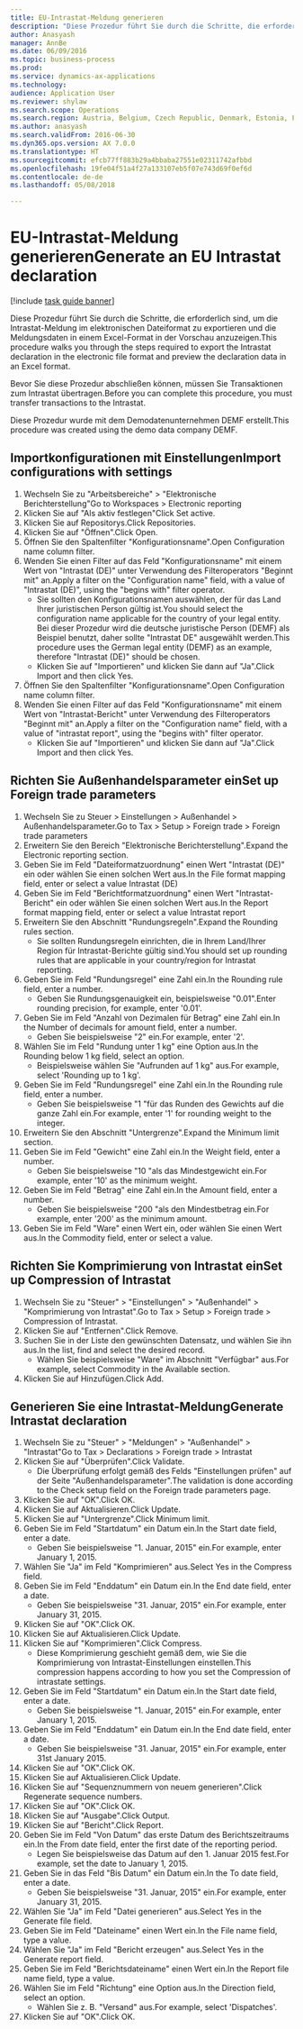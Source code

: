 ```yaml
--- 
title: EU-Intrastat-Meldung generieren
description: "Diese Prozedur führt Sie durch die Schritte, die erforderlich sind, um die Intrastat-Meldung im elektronischen Dateiformat zu exportieren und die Meldungsdaten in einem Excel-Format in der Vorschau anzuzeigen."
author: Anasyash
manager: AnnBe
ms.date: 06/09/2016
ms.topic: business-process
ms.prod: 
ms.service: dynamics-ax-applications
ms.technology: 
audience: Application User
ms.reviewer: shylaw
ms.search.scope: Operations
ms.search.region: Austria, Belgium, Czech Republic, Denmark, Estonia, Finland, France, Germany, Hungary, Ireland, Italy, Latvia, Lithuania, Netherlands, Poland, Spain, Sweden, United Kingdom
ms.author: anasyash
ms.search.validFrom: 2016-06-30
ms.dyn365.ops.version: AX 7.0.0
ms.translationtype: HT
ms.sourcegitcommit: efcb77ff883b29a4bbaba27551e02311742afbbd
ms.openlocfilehash: 19fe04f51a4f27a133107eb5f07e743d69f0ef6d
ms.contentlocale: de-de
ms.lasthandoff: 05/08/2018

---
```

# <a name="generate-an-eu-intrastat-declaration"></a><span data-ttu-id="24999-103">EU-Intrastat-Meldung generieren</span><span class="sxs-lookup"><span data-stu-id="24999-103">Generate an EU Intrastat declaration</span></span>

[!include [task guide banner](../../includes/task-guide-banner.md)]

<span data-ttu-id="24999-104">Diese Prozedur führt Sie durch die Schritte, die erforderlich sind, um die Intrastat-Meldung im elektronischen Dateiformat zu exportieren und die Meldungsdaten in einem Excel-Format in der Vorschau anzuzeigen.</span><span class="sxs-lookup"><span data-stu-id="24999-104">This procedure walks you through the steps required to export the Intrastat declaration in the electronic file format and preview the declaration data in an Excel format.</span></span> 

<span data-ttu-id="24999-105">Bevor Sie diese Prozedur abschließen können, müssen Sie Transaktionen zum Intrastat übertragen.</span><span class="sxs-lookup"><span data-stu-id="24999-105">Before you can complete this procedure, you must transfer transactions to the Intrastat.</span></span> 

<span data-ttu-id="24999-106">Diese Prozedur wurde mit dem Demodatenunternehmen DEMF erstellt.</span><span class="sxs-lookup"><span data-stu-id="24999-106">This procedure was created using the demo data company DEMF.</span></span>


## <a name="import-configurations-with-settings"></a><span data-ttu-id="24999-107">Importkonfigurationen mit Einstellungen</span><span class="sxs-lookup"><span data-stu-id="24999-107">Import configurations with settings</span></span>
1. <span data-ttu-id="24999-108">Wechseln Sie zu "Arbeitsbereiche" > "Elektronische Berichterstellung"</span><span class="sxs-lookup"><span data-stu-id="24999-108">Go to Workspaces > Electronic reporting</span></span>
2. <span data-ttu-id="24999-109">Klicken Sie auf "Als aktiv festlegen"</span><span class="sxs-lookup"><span data-stu-id="24999-109">Click Set active.</span></span>
3. <span data-ttu-id="24999-110">Klicken Sie auf Repositorys.</span><span class="sxs-lookup"><span data-stu-id="24999-110">Click Repositories.</span></span>
4. <span data-ttu-id="24999-111">Klicken Sie auf "Öffnen".</span><span class="sxs-lookup"><span data-stu-id="24999-111">Click Open.</span></span>
5. <span data-ttu-id="24999-112">Öffnen Sie den Spaltenfilter "Konfigurationsname".</span><span class="sxs-lookup"><span data-stu-id="24999-112">Open Configuration name column filter.</span></span>
6. <span data-ttu-id="24999-113">Wenden Sie einen Filter auf das Feld "Konfigurationsname" mit einem Wert von "Intrastat (DE)" unter Verwendung des Filteroperators "Beginnt mit" an.</span><span class="sxs-lookup"><span data-stu-id="24999-113">Apply a filter on the "Configuration name" field, with a value of "Intrastat (DE)", using the "begins with" filter operator.</span></span>
    * <span data-ttu-id="24999-114">Sie sollten den Konfigurationsnamen auswählen, der für das Land Ihrer juristischen Person gültig ist.</span><span class="sxs-lookup"><span data-stu-id="24999-114">You should select the configuration name applicable for the country of your legal entity.</span></span> <span data-ttu-id="24999-115">Bei dieser Prozedur wird die deutsche juristische Person (DEMF) als Beispiel benutzt, daher sollte "Intrastat DE" ausgewählt werden.</span><span class="sxs-lookup"><span data-stu-id="24999-115">This procedure uses the German legal entity (DEMF) as an example, therefore "Intrastat (DE)" should be chosen.</span></span>  
    * <span data-ttu-id="24999-116">Klicken Sie auf "Importieren" und klicken Sie dann auf "Ja".</span><span class="sxs-lookup"><span data-stu-id="24999-116">Click Import and then click Yes.</span></span>  
7. <span data-ttu-id="24999-117">Öffnen Sie den Spaltenfilter "Konfigurationsname".</span><span class="sxs-lookup"><span data-stu-id="24999-117">Open Configuration name column filter.</span></span>
8. <span data-ttu-id="24999-118">Wenden Sie einen Filter auf das Feld "Konfigurationsname" mit einem Wert von "Intrastat-Bericht" unter Verwendung des Filteroperators "Beginnt mit" an.</span><span class="sxs-lookup"><span data-stu-id="24999-118">Apply a filter on the "Configuration name" field, with a value of "intrastat report", using the "begins with" filter operator.</span></span>
    * <span data-ttu-id="24999-119">Klicken Sie auf "Importieren" und klicken Sie dann auf "Ja".</span><span class="sxs-lookup"><span data-stu-id="24999-119">Click Import and then click Yes.</span></span>  

## <a name="set-up-foreign-trade-parameters"></a><span data-ttu-id="24999-120">Richten Sie Außenhandelsparameter ein</span><span class="sxs-lookup"><span data-stu-id="24999-120">Set up Foreign trade parameters</span></span>
1. <span data-ttu-id="24999-121">Wechseln Sie zu Steuer > Einstellungen > Außenhandel > Außenhandelsparameter.</span><span class="sxs-lookup"><span data-stu-id="24999-121">Go to Tax > Setup > Foreign trade > Foreign trade parameters</span></span>
2. <span data-ttu-id="24999-122">Erweitern Sie den Bereich "Elektronische Berichterstellung".</span><span class="sxs-lookup"><span data-stu-id="24999-122">Expand the Electronic reporting section.</span></span>
3. <span data-ttu-id="24999-123">Geben Sie im Feld "Dateiformatzuordnung" einen Wert "Intrastat (DE)" ein oder wählen Sie einen solchen Wert aus.</span><span class="sxs-lookup"><span data-stu-id="24999-123">In the File format mapping field, enter or select a value Intrastat (DE)</span></span>
4. <span data-ttu-id="24999-124">Geben Sie im Feld "Berichtformatzuordnung" einen Wert "Intrastat-Bericht" ein oder wählen Sie einen solchen Wert aus.</span><span class="sxs-lookup"><span data-stu-id="24999-124">In the Report format mapping field, enter or select a value Intrastat report</span></span>
5. <span data-ttu-id="24999-125">Erweitern Sie den Abschnitt "Rundungsregeln".</span><span class="sxs-lookup"><span data-stu-id="24999-125">Expand the Rounding rules section.</span></span>
    * <span data-ttu-id="24999-126">Sie sollten Rundungsregeln einrichten, die in Ihrem Land/Ihrer Region für Intrastat-Berichte gültig sind.</span><span class="sxs-lookup"><span data-stu-id="24999-126">You should set up rounding rules that are applicable in your country/region for Intrastat reporting.</span></span>  
6. <span data-ttu-id="24999-127">Geben Sie im Feld "Rundungsregel" eine Zahl ein.</span><span class="sxs-lookup"><span data-stu-id="24999-127">In the Rounding rule field, enter a number.</span></span>
    * <span data-ttu-id="24999-128">Geben Sie Rundungsgenauigkeit ein, beispielsweise "0.01".</span><span class="sxs-lookup"><span data-stu-id="24999-128">Enter rounding precision, for example, enter '0.01'.</span></span>  
7. <span data-ttu-id="24999-129">Geben Sie im Feld "Anzahl von Dezimalen für Betrag" eine Zahl ein.</span><span class="sxs-lookup"><span data-stu-id="24999-129">In the Number of decimals for amount field, enter a number.</span></span>
    * <span data-ttu-id="24999-130">Geben Sie beispielsweise "2" ein.</span><span class="sxs-lookup"><span data-stu-id="24999-130">For example, enter '2'.</span></span>  
8. <span data-ttu-id="24999-131">Wählen Sie im Feld "Rundung unter 1 kg" eine Option aus.</span><span class="sxs-lookup"><span data-stu-id="24999-131">In the Rounding below 1 kg field, select an option.</span></span>
    * <span data-ttu-id="24999-132">Beispielsweise wählen Sie "Aufrunden auf 1 kg" aus.</span><span class="sxs-lookup"><span data-stu-id="24999-132">For example, select 'Rounding up to 1 kg'.</span></span>  
9. <span data-ttu-id="24999-133">Geben Sie im Feld "Rundungsregel" eine Zahl ein.</span><span class="sxs-lookup"><span data-stu-id="24999-133">In the Rounding rule field, enter a number.</span></span>
    * <span data-ttu-id="24999-134">Geben Sie beispielsweise "1 "für das Runden des Gewichts auf die ganze Zahl ein.</span><span class="sxs-lookup"><span data-stu-id="24999-134">For example, enter '1' for rounding weight to the integer.</span></span>  
10. <span data-ttu-id="24999-135">Erweitern Sie den Abschnitt "Untergrenze".</span><span class="sxs-lookup"><span data-stu-id="24999-135">Expand the Minimum limit section.</span></span>
11. <span data-ttu-id="24999-136">Geben Sie im Feld "Gewicht" eine Zahl ein.</span><span class="sxs-lookup"><span data-stu-id="24999-136">In the Weight field, enter a number.</span></span>
    * <span data-ttu-id="24999-137">Geben Sie beispielsweise "10 "als das Mindestgewicht ein.</span><span class="sxs-lookup"><span data-stu-id="24999-137">For example, enter '10' as the minimum weight.</span></span>  
12. <span data-ttu-id="24999-138">Geben Sie im Feld "Betrag" eine Zahl ein.</span><span class="sxs-lookup"><span data-stu-id="24999-138">In the Amount field, enter a number.</span></span>
    * <span data-ttu-id="24999-139">Geben Sie beispielsweise "200 "als den Mindestbetrag ein.</span><span class="sxs-lookup"><span data-stu-id="24999-139">For example, enter '200' as the minimum amount.</span></span>  
13. <span data-ttu-id="24999-140">Geben Sie im Feld "Ware" einen Wert ein, oder wählen Sie einen Wert aus.</span><span class="sxs-lookup"><span data-stu-id="24999-140">In the Commodity field, enter or select a value.</span></span>

## <a name="set-up-compression-of-intrastat"></a><span data-ttu-id="24999-141">Richten Sie Komprimierung von Intrastat ein</span><span class="sxs-lookup"><span data-stu-id="24999-141">Set up Compression of Intrastat</span></span>
1. <span data-ttu-id="24999-142">Wechseln Sie zu "Steuer" > "Einstellungen" > "Außenhandel" > "Komprimierung von Intrastat".</span><span class="sxs-lookup"><span data-stu-id="24999-142">Go to Tax > Setup > Foreign trade > Compression of Intrastat.</span></span>
2. <span data-ttu-id="24999-143">Klicken Sie auf "Entfernen".</span><span class="sxs-lookup"><span data-stu-id="24999-143">Click Remove.</span></span>
3. <span data-ttu-id="24999-144">Suchen Sie in der Liste den gewünschten Datensatz, und wählen Sie ihn aus.</span><span class="sxs-lookup"><span data-stu-id="24999-144">In the list, find and select the desired record.</span></span>
    * <span data-ttu-id="24999-145">Wählen Sie beispielsweise "Ware" im Abschnitt "Verfügbar" aus.</span><span class="sxs-lookup"><span data-stu-id="24999-145">For example, select Commodity in the Available section.</span></span>  
4. <span data-ttu-id="24999-146">Klicken Sie auf Hinzufügen.</span><span class="sxs-lookup"><span data-stu-id="24999-146">Click Add.</span></span>

## <a name="generate-intrastat-declaration"></a><span data-ttu-id="24999-147">Generieren Sie eine Intrastat-Meldung</span><span class="sxs-lookup"><span data-stu-id="24999-147">Generate Intrastat declaration</span></span>
1. <span data-ttu-id="24999-148">Wechseln Sie zu "Steuer" > "Meldungen" > "Außenhandel" > "Intrastat"</span><span class="sxs-lookup"><span data-stu-id="24999-148">Go to Tax > Declarations > Foreign trade > Intrastat</span></span>
2. <span data-ttu-id="24999-149">Klicken Sie auf "Überprüfen".</span><span class="sxs-lookup"><span data-stu-id="24999-149">Click Validate.</span></span>
    * <span data-ttu-id="24999-150">Die Überprüfung erfolgt gemäß des Felds "Einstellungen prüfen" auf der Seite "Außenhandelsparameter".</span><span class="sxs-lookup"><span data-stu-id="24999-150">The validation is done according to the Check setup field on the Foreign trade parameters page.</span></span>  
3. <span data-ttu-id="24999-151">Klicken Sie auf "OK".</span><span class="sxs-lookup"><span data-stu-id="24999-151">Click OK.</span></span>
4. <span data-ttu-id="24999-152">Klicken Sie auf Aktualisieren.</span><span class="sxs-lookup"><span data-stu-id="24999-152">Click Update.</span></span>
5. <span data-ttu-id="24999-153">Klicken Sie auf "Untergrenze".</span><span class="sxs-lookup"><span data-stu-id="24999-153">Click Minimum limit.</span></span>
6. <span data-ttu-id="24999-154">Geben Sie im Feld "Startdatum" ein Datum ein.</span><span class="sxs-lookup"><span data-stu-id="24999-154">In the Start date field, enter a date.</span></span>
    * <span data-ttu-id="24999-155">Geben Sie beispielsweise "1. Januar, 2015" ein.</span><span class="sxs-lookup"><span data-stu-id="24999-155">For example, enter January 1, 2015.</span></span>  
7. <span data-ttu-id="24999-156">Wählen Sie "Ja" im Feld "Komprimieren" aus.</span><span class="sxs-lookup"><span data-stu-id="24999-156">Select Yes in the Compress field.</span></span>
8. <span data-ttu-id="24999-157">Geben Sie im Feld "Enddatum" ein Datum ein.</span><span class="sxs-lookup"><span data-stu-id="24999-157">In the End date field, enter a date.</span></span>
    * <span data-ttu-id="24999-158">Geben Sie beispielsweise "31. Januar, 2015" ein.</span><span class="sxs-lookup"><span data-stu-id="24999-158">For example, enter January 31, 2015.</span></span>  
9. <span data-ttu-id="24999-159">Klicken Sie auf "OK".</span><span class="sxs-lookup"><span data-stu-id="24999-159">Click OK.</span></span>
10. <span data-ttu-id="24999-160">Klicken Sie auf Aktualisieren.</span><span class="sxs-lookup"><span data-stu-id="24999-160">Click Update.</span></span>
11. <span data-ttu-id="24999-161">Klicken Sie auf "Komprimieren".</span><span class="sxs-lookup"><span data-stu-id="24999-161">Click Compress.</span></span>
    * <span data-ttu-id="24999-162">Diese Komprimierung geschieht gemäß dem, wie Sie die Komprimierung von Intrastat-Einstellungen einstellen.</span><span class="sxs-lookup"><span data-stu-id="24999-162">This compression happens according to how you set the Compression of intrastate settings.</span></span>  
12. <span data-ttu-id="24999-163">Geben Sie im Feld "Startdatum" ein Datum ein.</span><span class="sxs-lookup"><span data-stu-id="24999-163">In the Start date field, enter a date.</span></span>
    * <span data-ttu-id="24999-164">Geben Sie beispielsweise "1. Januar, 2015" ein.</span><span class="sxs-lookup"><span data-stu-id="24999-164">For example, enter January 1, 2015.</span></span>  
13. <span data-ttu-id="24999-165">Geben Sie im Feld "Enddatum" ein Datum ein.</span><span class="sxs-lookup"><span data-stu-id="24999-165">In the End date field, enter a date.</span></span>
    * <span data-ttu-id="24999-166">Geben Sie beispielsweise "31. Januar, 2015" ein.</span><span class="sxs-lookup"><span data-stu-id="24999-166">For example, enter 31st January 2015.</span></span>  
14. <span data-ttu-id="24999-167">Klicken Sie auf "OK".</span><span class="sxs-lookup"><span data-stu-id="24999-167">Click OK.</span></span>
15. <span data-ttu-id="24999-168">Klicken Sie auf Aktualisieren.</span><span class="sxs-lookup"><span data-stu-id="24999-168">Click Update.</span></span>
16. <span data-ttu-id="24999-169">Klicken Sie auf "Sequenznummern von neuem generieren".</span><span class="sxs-lookup"><span data-stu-id="24999-169">Click Regenerate sequence numbers.</span></span>
17. <span data-ttu-id="24999-170">Klicken Sie auf "OK".</span><span class="sxs-lookup"><span data-stu-id="24999-170">Click OK.</span></span>
18. <span data-ttu-id="24999-171">Klicken Sie auf "Ausgabe".</span><span class="sxs-lookup"><span data-stu-id="24999-171">Click Output.</span></span>
19. <span data-ttu-id="24999-172">Klicken Sie auf "Bericht".</span><span class="sxs-lookup"><span data-stu-id="24999-172">Click Report.</span></span>
20. <span data-ttu-id="24999-173">Geben Sie im Feld "Von Datum" das erste Datum des Berichtszeitraums ein.</span><span class="sxs-lookup"><span data-stu-id="24999-173">In the From date field, enter the first date of the reporting period.</span></span>
    * <span data-ttu-id="24999-174">Legen Sie beispielsweise das Datum auf den 1. Januar 2015 fest.</span><span class="sxs-lookup"><span data-stu-id="24999-174">For example, set the date to January 1, 2015.</span></span>  
21. <span data-ttu-id="24999-175">Geben Sie in das Feld "Bis Datum" ein Datum ein.</span><span class="sxs-lookup"><span data-stu-id="24999-175">In the To date field, enter a date.</span></span>
    * <span data-ttu-id="24999-176">Geben Sie beispielsweise "31. Januar, 2015" ein.</span><span class="sxs-lookup"><span data-stu-id="24999-176">For example, enter January 31, 2015.</span></span>  
22. <span data-ttu-id="24999-177">Wählen Sie "Ja" im Feld "Datei generieren" aus.</span><span class="sxs-lookup"><span data-stu-id="24999-177">Select Yes in the Generate file field.</span></span>
23. <span data-ttu-id="24999-178">Geben Sie im Feld "Dateiname" einen Wert ein.</span><span class="sxs-lookup"><span data-stu-id="24999-178">In the File name field, type a value.</span></span>
24. <span data-ttu-id="24999-179">Wählen Sie "Ja" im Feld "Bericht erzeugen" aus.</span><span class="sxs-lookup"><span data-stu-id="24999-179">Select Yes in the Generate report field.</span></span>
25. <span data-ttu-id="24999-180">Geben Sie im Feld "Berichtsdateiname" einen Wert ein.</span><span class="sxs-lookup"><span data-stu-id="24999-180">In the Report file name field, type a value.</span></span>
26. <span data-ttu-id="24999-181">Wählen Sie im Feld "Richtung" eine Option aus.</span><span class="sxs-lookup"><span data-stu-id="24999-181">In the Direction field, select an option.</span></span>
    * <span data-ttu-id="24999-182">Wählen Sie z. B. "Versand" aus.</span><span class="sxs-lookup"><span data-stu-id="24999-182">For example, select 'Dispatches'.</span></span>  
27. <span data-ttu-id="24999-183">Klicken Sie auf "OK".</span><span class="sxs-lookup"><span data-stu-id="24999-183">Click OK.</span></span>


